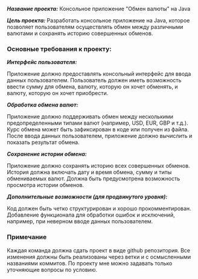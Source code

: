 ***Название проекта:*** Консольное приложение "Обмен валюты" на Java

***Цель проекта:*** Разработать консольное приложение на Java, которое позволяет пользователям осуществлять обмен между различными валютами и сохранять историю совершенных обменов.

### Основные требования к проекту: ###

***Интерфейс пользователя:***

Приложение должно предоставлять консольный интерфейс для ввода данных пользователем.
Пользователь должен иметь возможность ввести сумму для обмена, валюту, которую он хочет обменять, и валюту, которую он хочет приобрести.

***Обработка обмена валют:***

Приложение должно поддерживать обмен между несколькими предопределенными типами валют (например, USD, EUR, GBP и т.д.).
Курс обмена может быть зафиксирован в коде или получен из файла.
После ввода данных пользователем, приложение должно вычислить и показать результат обмена.

***Сохранение истории обмена:***

Приложение должно сохранять историю всех совершенных обменов.
История должна включать дату и время обмена, сумму и типы обмениваемых валют.
Должна быть предусмотрена возможность просмотра истории обменов.

***Дополнительные возможности (для продвинутого уровня):***

Код должен быть четко структурирован и хорошо прокомментирован.
Добавление функционала для обработки ошибок и исключений, например, при неверном вводе данных пользователем.

### Примечание ###

Каждая команда должна сдать проект в виде github репозитория. Все изменения должны быть реализованы через ветки и с осмысленными названиями коммитов. По проекту мне можно задавать только уточняющие вопросы по условию.
